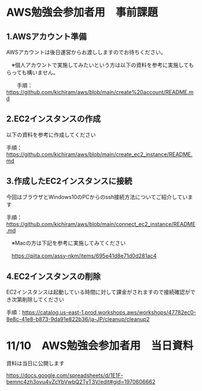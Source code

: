 # AWS勉強会参加者用　事前課題

## 1.AWSアカウント準備
AWSアカウントは後日運営からお渡ししますのでお待ちください。

　※個人アカウントで実施してみたいという方は以下の資料を参考に実施してもらっても構いません。

　　手順：https://github.com/kichiram/aws/blob/main/create%20account/README.md
 
## 2.EC2インスタンスの作成

以下の資料を参考に作成してください

手順：https://github.com/kichiram/aws/blob/main/create_ec2_instance/README.md

## 3.作成したEC2インスタンスに接続

今回はブラウザとWindows10のPCからのssh接続方法についてご紹介しています

手順：https://github.com/kichiram/aws/blob/main/connect_ec2_instance/README.md

　※Macの方は下記を参考に実施してみてください
 
 　https://qiita.com/assy-nkm/items/695e41d8e71d0d281ac4

## 4.EC2インスタンスの削除

EC2インスタンスは起動している時間に対して課金がされますので接続確認ができ次第削除してください

手順：https://catalog.us-east-1.prod.workshops.aws/workshops/47782ec0-8e8c-41e8-b873-9da91e822b36/ja-JP/cleanup/cleanup2


# 11/10　AWS勉強会参加者用　当日資料
資料は当日に公開します

https://docs.google.com/spreadsheets/d/1E1F-bemnc4zh3ovu4vZcYbVwbQ2TyT3V/edit#gid=1970606662

